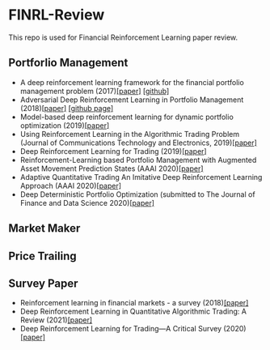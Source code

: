 # FINRL-Review

This repo is used for Financial Reinforcement Learning paper review.

## Portforlio Management

+ A deep reinforcement learning framework for the financial portfolio management problem (2017)[[paper]](https://arxiv.org/abs/1706.10059) [[github]](https://github.com/ZhengyaoJiang/PGPortfolio)
+ Adversarial Deep Reinforcement Learning in Portfolio Management (2018)[[paper]](https://arxiv.org/abs/1808.09940) [[github page]](https://github.com/tr8dr/Adversarial-PG)
+ Model-based deep reinforcement learning for dynamic portfolio optimization (2019)[[paper]](https://arxiv.org/abs/1901.08740)
+ Using Reinforcement Learning in the Algorithmic Trading Problem (Journal of Communications Technology and Electronics, 2019)[[paper]](http://smallake.kr/wp-content/uploads/2020/03/2002.11523.pdf)
+ Deep Reinforcement Learning for Trading (2019)[[paper]](https://arxiv.org/abs/1911.10107)
+ Reinforcement-Learning based Portfolio Management with Augmented Asset Movement Prediction States (AAAI 2020)[[paper]](https://arxiv.org/abs/2002.05780)
+ Adaptive Quantitative Trading An Imitative Deep Reinforcement Learning Approach (AAAI 2020)[[paper]](https://ojs.aaai.org/index.php/AAAI/article/view/5587)
+ Deep Deterministic Portfolio Optimization (submitted to The Journal of Finance and Data Science 2020)[[paper]](https://arxiv.org/abs/2003.06497)

## Market Maker

## Price Trailing

## Survey Paper

+ Reinforcement learning in financial markets - a survey (2018)[[paper]](https://www.semanticscholar.org/paper/Reinforcement-learning-in-financial-markets-a-Fischer/922864ede84bc49be4ac676951278a9b568b6383)
+ Deep Reinforcement Learning in Quantitative  Algorithmic Trading: A Review (2021)[[paper]](https://arxiv.org/abs/2106.00123)
+ Deep Reinforcement Learning for Trading—A Critical Survey (2020)[[paper]](https://www.mdpi.com/2306-5729/6/11/119)
